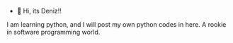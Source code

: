 - 👋 Hi, its Deniz!!

I am learning python, and I will post my own python codes in here.
A rookie in software programming world.
